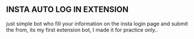 ## INSTA AUTO LOG IN EXTENSION
just simple bot who fill your information on the insta login page and submit the from, its my first extension bot, I made it for practice only..
